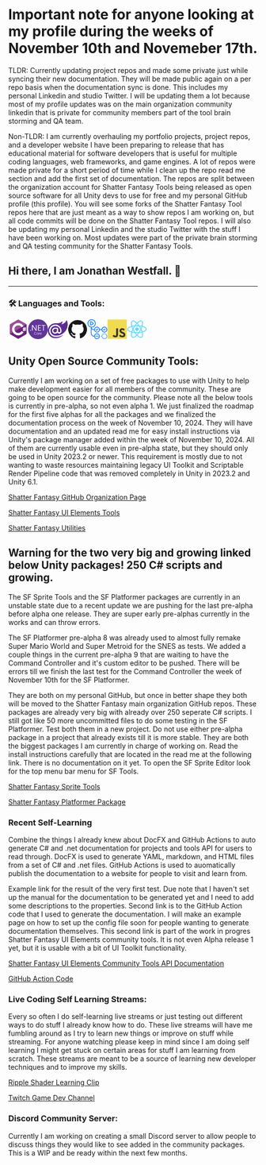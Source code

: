 # Important note for anyone looking at my profile during the weeks of November 10th and Novemeber 17th.
TLDR:  Currently updating project repos and made some private just while syncing their new documentation. They will be made public again on a per repo basis when the documentation sync is done. 
This includes my personal Linkedin and studio Twitter. I will be updating them a lot because most of my profile updates was on the main organization community linkedin that is private for community members part of the tool brain storming and QA team. 

Non-TLDR: I am currently overhauling my portfolio projects, project repos, and a developer website I have been preparing to release that has educational material for software developers that is useful for multiple coding languages, web frameworks, and game engines. A lot of repos were made private for a short period of time while I clean up the repo read me section and add the first set of documentation.
The repos are split between the organization account for Shatter Fantasy Tools being released as open source software for all Unity devs to use for free and my personal GitHub profile (this profile).
You will see some forks of the Shatter Fantasy Tool repos here that are just meant as a way to show repos I am working on, but all code commits will be done on the Shatter Fantasy Tool repos.
I will also be updating my personal Linkedin and the studio Twitter with the stuff I have been working on. Most updates were part of the private brain storming and QA testing community for the Shatter Fantasy Tools.

## Hi there, I am Jonathan Westfall. 👋
----
### :hammer_and_wrench: Languages and Tools:

<div>
 <img src="https://github.com/devicons/devicon/blob/master/icons/csharp/csharp-original.svg" title="C#" **alt="C#" width="40" height="40" align="left"/>
 <img src="https://github.com/devicons/devicon/blob/master/icons/dotnetcore/dotnetcore-original.svg" title="Dot Net Core" **alt="Dot Net Core" width="40" height="40" align="left"/>
 <img src="https://github.com/devicons/devicon/blob/master/icons/blazor/blazor-original.svg" title="Blazor" **alt="Blazor" width="40" height="40" align="left"/>
</div>
<div>
 <img src="https://github.com/devicons/devicon/blob/master/icons/github/github-original.svg" title="Github" **alt="Github" width="40" height="40" align="left"/>
 <img src="https://github.com/devicons/devicon/blob/master/icons/githubactions/githubactions-original.svg" title="Github Actions" **alt="Github Actions" width="40" height="40" align="left"/>
</div>
<div>
 <img src="https://github.com/devicons/devicon/blob/master/icons/javascript/javascript-original.svg" title="Javascript" **alt="Javascript" width="40" height="40" align="left"/>
 <img src="https://github.com/devicons/devicon/blob/master/icons/react/react-original.svg" title="React" **alt="React" width="40" height="40"/>
</div>



## Unity Open Source Community Tools:
Currently I am working on a set of free packages to use with Unity to help make development easier for all members of the community. 
These are going to be open source for the community. Please note all the below tools is currently in pre-alpha, so not even alpha 1. 
We just finalized the roadmap for the first five alphas for all the packages and we finalized the documentation process on the week of November 10, 2024.
They will have documentation and an updated read me for easy install instructions via Unity's package manager added within the week of November 10, 2024.
All of them are currently usable even in pre-alpha state, but they should only be used in Unity 2023.2 or newer. 
This requirement is mostly due to not wanting to waste resources maintaining legacy UI Toolkit and Scriptable Render Pipeline code that was removed completely in Unity in 2023.2 and Unity 6.1.

[Shatter Fantasy GitHub Organization Page](https://github.com/Shatter-Fantasy)

[Shatter Fantasy UI Elements Tools](https://github.com/Shatter-Fantasy/SF-UI-Elements)

[Shatter Fantasy Utilities](https://github.com/Shatter-Fantasy/SF-Utilities)

## Warning for the two very big and growing linked below Unity packages! 250 C# scripts and growing.
The SF Sprite Tools and the SF Platformer packages are currently in an unstable state due to a recent update we are pushing for the last pre-alpha before alpha one release.
They are super early pre-alphas currently in the works and can throw errors.

The SF Platformer pre-alpha 8 was already used to almost fully remake Super Mario World and Super Metroid for the SNES as tests. 
We added a couple things in the current pre-alpha 9 that are waiting to have the Command Controller and it's custom editor to be pushed.
There will be errors till we finish the last test for the Command Controller the week of November 10th for the SF Platformer.

They are both on my personal GitHub, but once in better shape they both will be moved to the Shatter Fantasy main organization GitHub repos.
These packages are already very big with already over 250 seperate C# scripts. I still got like 50 more uncommitted files to do some testing in the SF Platformer.
Test both them in a new project. Do not use either pre-alpha package in a project that already exists till it is more stable.
They are both the biggest packages I am currently in charge of working on.
Read the install instructions carefully that are located in the read me at the following link. There is no documentation on it yet. To open the SF Sprite Editor look for the top menu bar menu for SF Tools.

[Shatter Fantasy Sprite Tools](https://github.com/crowhound/SF-Sprite-Tools)

[Shatter Fantasy Platformer Package](https://github.com/crowhound/Platformer-Package)


### Recent Self-Learning 
Combine the things I already knew about DocFX and GitHub Actions to auto generate C# and .net documentation for projects and tools API for users to read through.
DocFX is used to generate YAML, markdown, and HTML files from a set of C# and .net files. 
GitHub Actions is used to auomatically publish the documentation to a website for people to visit and learn from. 

Example link for the result of the very first test. Due note that I haven't set up the manual for the documentation to be generated yet and I need to add some descriptions to the properties.
Second link is to the GitHub Action code that I used to generate the documentation. I will make an example page on how to set up the config file soon for people wanting to generate documentation themselves.
This second link is part of the work in progres Shatter Fantasy UI Elements community tools. It is not even Alpha release 1 yet, but it is usable with a bit of UI Toolkit functionality.

[Shatter Fantasy UI Elements Community Tools API Documentation](https://shatter-fantasy.github.io/SF-UI-Elements/api/SFEditor.UIElements.Utilities.MouseRectDragManipulator.html)

[GitHub Action Code](https://github.com/Shatter-Fantasy/SF-UI-Elements/blob/master/.github/workflows/documentation.yml)

### Live Coding Self Learning Streams:
Every so often I do self-learning live streams or just testing out different ways to do stuff I already know how to do. 
These live streams will have me fumbling around as I try to learn new things or improve on stuff while streaming.
For anyone watching please keep in mind since I am doing self learning I might get stuck on certain areas for stuff I am learning from scratch.
These streams are meant to be a source of learning new developer techniques and to improve my skills.

[Ripple Shader Learning Clip](https://www.twitch.tv/videos/2300075570)

[Twitch Game Dev Channel](https://www.twitch.tv/8bitsperplay)


### Discord Community Server:
Currently I am working on creating a small Discord server to allow people to discuss things they would like to see added in the community packages. This is a WIP and be ready within the next few months. 

<!--
### Want To Support Future Community Tools.
For anyone wanting to support me, when I release the first set of public tools for the community you can donate on Ko-Fi.
[![ko-fi](https://ko-fi.com/img/githubbutton_sm.svg)](https://ko-fi.com/I2I4XDBZE)


-->
